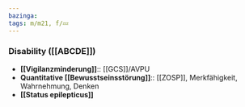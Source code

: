```yaml
---
bazinga: 
tags: m/m21, f/💤
---
```

### Disability ([[ABCDE]])
- **[[Vigilanzminderung]]**:: [[GCS]]/AVPU
- **Quantitative [[Bewusstseinsstörung]]**:: [[ZOSP]], Merkfähigkeit, Wahrnehmung, Denken
- **[[Status epilepticus]]**